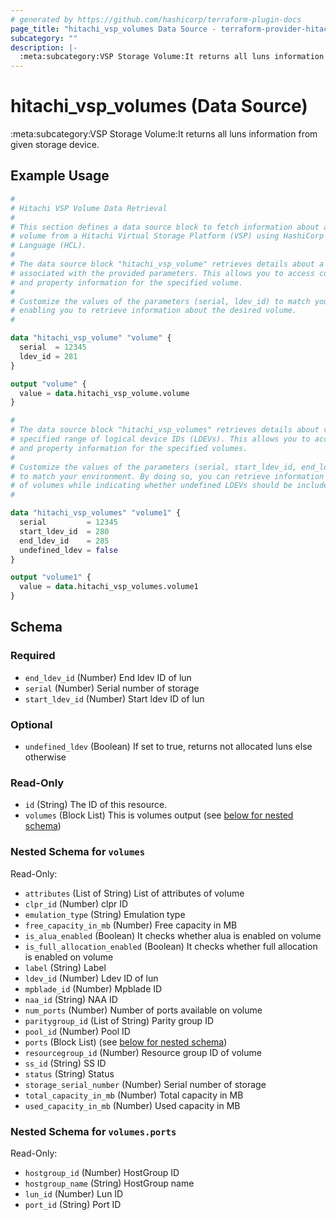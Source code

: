 ```yaml
---
# generated by https://github.com/hashicorp/terraform-plugin-docs
page_title: "hitachi_vsp_volumes Data Source - terraform-provider-hitachi"
subcategory: ""
description: |-
  :meta:subcategory:VSP Storage Volume:It returns all luns information from given storage device.
---
```


# hitachi_vsp_volumes (Data Source)

:meta:subcategory:VSP Storage Volume:It returns all luns information from given storage device.

## Example Usage

```terraform
#
# Hitachi VSP Volume Data Retrieval
#
# This section defines a data source block to fetch information about a specific
# volume from a Hitachi Virtual Storage Platform (VSP) using HashiCorp Configuration
# Language (HCL).
#
# The data source block "hitachi_vsp_volume" retrieves details about a volume
# associated with the provided parameters. This allows you to access configuration
# and property information for the specified volume.
#
# Customize the values of the parameters (serial, ldev_id) to match your environment,
# enabling you to retrieve information about the desired volume.
#

data "hitachi_vsp_volume" "volume" {
  serial  = 12345
  ldev_id = 281
}

output "volume" {
  value = data.hitachi_vsp_volume.volume
}

#
# The data source block "hitachi_vsp_volumes" retrieves details about volumes within a
# specified range of logical device IDs (LDEVs). This allows you to access configuration
# and property information for the specified volumes.
#
# Customize the values of the parameters (serial, start_ldev_id, end_ldev_id, undefined_ldev)
# to match your environment. By doing so, you can retrieve information about the desired range
# of volumes while indicating whether undefined LDEVs should be included or not.
#

data "hitachi_vsp_volumes" "volume1" {
  serial         = 12345
  start_ldev_id  = 280
  end_ldev_id    = 285
  undefined_ldev = false
}

output "volume1" {
  value = data.hitachi_vsp_volumes.volume1
}
```

<!-- schema generated by tfplugindocs -->
## Schema

### Required

- `end_ldev_id` (Number) End ldev ID of lun
- `serial` (Number) Serial number of storage
- `start_ldev_id` (Number) Start ldev ID of lun

### Optional

- `undefined_ldev` (Boolean) If set to true, returns not allocated luns else otherwise

### Read-Only

- `id` (String) The ID of this resource.
- `volumes` (Block List) This is volumes output (see [below for nested schema](#nestedblock--volumes))

<a id="nestedblock--volumes"></a>
### Nested Schema for `volumes`

Read-Only:

- `attributes` (List of String) List of attributes of volume
- `clpr_id` (Number) clpr ID
- `emulation_type` (String) Emulation type
- `free_capacity_in_mb` (Number) Free capacity in MB
- `is_alua_enabled` (Boolean) It checks whether alua is enabled on volume
- `is_full_allocation_enabled` (Boolean) It checks whether full allocation is enabled on volume
- `label` (String) Label
- `ldev_id` (Number) Ldev ID of lun
- `mpblade_id` (Number) Mpblade ID
- `naa_id` (String) NAA ID
- `num_ports` (Number) Number of ports available on volume
- `paritygroup_id` (List of String) Parity group ID
- `pool_id` (Number) Pool ID
- `ports` (Block List) (see [below for nested schema](#nestedblock--volumes--ports))
- `resourcegroup_id` (Number) Resource group ID of volume
- `ss_id` (String) SS ID
- `status` (String) Status
- `storage_serial_number` (Number) Serial number of storage
- `total_capacity_in_mb` (Number) Total capacity in MB
- `used_capacity_in_mb` (Number) Used capacity in MB

<a id="nestedblock--volumes--ports"></a>
### Nested Schema for `volumes.ports`

Read-Only:

- `hostgroup_id` (Number) HostGroup ID
- `hostgroup_name` (String) HostGroup name
- `lun_id` (Number) Lun ID
- `port_id` (String) Port ID


